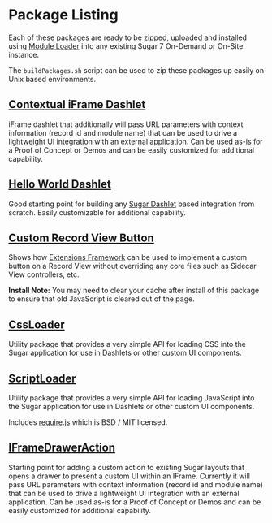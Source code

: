 # Package Listing
Each of these packages are ready to be zipped, uploaded and installed using [Module Loader](https://support.sugarcrm.com/Documentation/Sugar_Versions/7.6/Ent/Administration_Guide/Developer_Tools/Module_Loader/) into any existing Sugar 7 On-Demand or On-Site instance.

The `buildPackages.sh` script can be used to zip these packages up easily on Unix based environments.

## [Contextual iFrame Dashlet](ContextualIFrameDashlet/)

iFrame dashlet that additionally will pass URL parameters with context information (record id and module name) that can be used to drive a lightweight UI integration with an external application.  Can be used as-is for a Proof of Concept or Demos and can be easily customized for additional capability.

## [Hello World Dashlet](HelloWorldDashlet/)

Good starting point for building any [Sugar Dashlet](http://support.sugarcrm.com/Documentation/Sugar_Developer/Sugar_Developer_Guide_7.6/UI_Model/Dashlets/Introduction/) based integration from scratch.  Easily customizable for additional capability.

## [Custom Record View Button](CustomRecordViewButton/)

Shows how [Extensions Framework](http://support.sugarcrm.com/Documentation/Sugar_Developer/Sugar_Developer_Guide_7.6/Extension_Framework/) can be used to implement a custom button on a Record View without overriding any core files such as Sidecar View controllers, etc.

**Install Note:**  You may need to clear your cache after install of this package to ensure that old JavaScript is cleared out of the page.

## [CssLoader](CssLoader/)
Utility package that provides a very simple API for loading CSS into the Sugar application for use in Dashlets or other custom UI components.

## [ScriptLoader](ScriptLoader/)
Utility package that provides a very simple API for loading JavaScript into the Sugar application for use in Dashlets or other custom UI components.

Includes [require.js](http://requirejs.org/) which is BSD / MIT licensed.

## [IFrameDrawerAction](IFrameDrawerAction/)

Starting point for adding a custom action to existing Sugar layouts that opens a drawer to present a custom UI within an IFrame. Currently it will pass URL parameters with context information (record id and module name) that can be used to drive a lightweight UI integration with an external application. Can be used as-is for a Proof of Concept or Demos and can be easily customized for additional capability.

